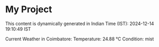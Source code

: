 # My Project

This content is dynamically generated in Indian Time (IST): 2024-12-14 19:10:49 IST


Current Weather in Coimbatore:
Temperature: 24.88 °C
Condition: mist
